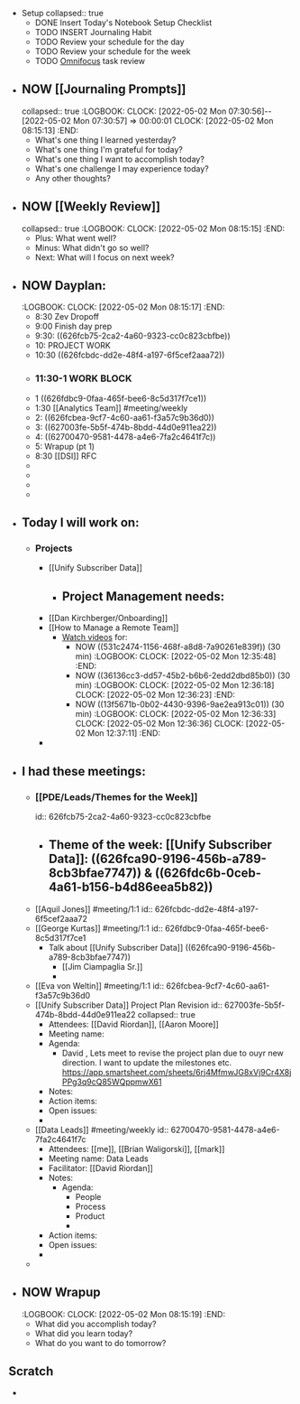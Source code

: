 - Setup
  collapsed:: true
	- DONE Insert Today's Notebook Setup Checklist
	- TODO INSERT Journaling Habit
	- TODO Review your schedule for the day
	- TODO Review your schedule for the week
	- TODO [Omnifocus](omnifocus://) task review
- ## NOW [[Journaling Prompts]]
  collapsed:: true
  :LOGBOOK:
  CLOCK: [2022-05-02 Mon 07:30:56]--[2022-05-02 Mon 07:30:57] =>  00:00:01
  CLOCK: [2022-05-02 Mon 08:15:13]
  :END:
	- What's one thing I learned yesterday?
	- What's one thing I'm grateful for today?
	- What's one thing I want to accomplish today?
	- What's one challenge I may experience today?
	- Any other thoughts?
- ## NOW [[Weekly Review]]
  collapsed:: true
  :LOGBOOK:
  CLOCK: [2022-05-02 Mon 08:15:15]
  :END:
	- Plus: What went well?
	- Minus: What didn't go so well?
	- Next: What will I focus on next week?
- ## NOW Dayplan:
  :LOGBOOK:
  CLOCK: [2022-05-02 Mon 08:15:17]
  :END:
	- 8:30 Zev Dropoff
	- 9:00 Finish day prep
	- 9:30: ((626fcb75-2ca2-4a60-9323-cc0c823cbfbe))
	- 10: PROJECT WORK
	- 10:30 ((626fcbdc-dd2e-48f4-a197-6f5cef2aaa72))
	- ### 11:30-1 WORK BLOCK
	- 1 ((626fdbc9-0faa-465f-bee6-8c5d317f7ce1))
	- 1:30 [[Analytics Team]] #meeting/weekly
	- 2: ((626fcbea-9cf7-4c60-aa61-f3a57c9b36d0))
	- 3: ((627003fe-5b5f-474b-8bdd-44d0e911ea22))
	- 4: ((62700470-9581-4478-a4e6-7fa2c4641f7c))
	- 5: Wrapup (pt 1)
	- 8:30 [[DSI]] RFC
	-
	-
	-
	-
- ## Today I will work on:
	- ### Projects
		- [[Unify Subscriber Data]]
			- Project Management needs:
				-
		- [[Dan Kirchberger/Onboarding]]
		- [[How to Manage a Remote Team]]
			- [Watch videos](https://www.coursera.org/learn/remote-team-management/home/week/1) for:
				- NOW ((531c2474-1156-468f-a8d8-7a90261e839f)) (30 min)
				  :LOGBOOK:
				  CLOCK: [2022-05-02 Mon 12:35:48]
				  :END:
				- NOW ((36136cc3-dd57-45b2-b6b6-2edd2dbd85b0)) (30 min)
				  :LOGBOOK:
				  CLOCK: [2022-05-02 Mon 12:36:18]
				  CLOCK: [2022-05-02 Mon 12:36:23]
				  :END:
				- NOW ((13f5671b-0b02-4430-9396-9ae2ea913c01)) (30 min)
				  :LOGBOOK:
				  CLOCK: [2022-05-02 Mon 12:36:33]
				  CLOCK: [2022-05-02 Mon 12:36:36]
				  CLOCK: [2022-05-02 Mon 12:37:11]
				  :END:
		-
- ## I had these meetings:
	- ### [[PDE/Leads/Themes for the Week]]
	  id:: 626fcb75-2ca2-4a60-9323-cc0c823cbfbe
		- Theme of the week: [[Unify Subscriber Data]]: ((626fca90-9196-456b-a789-8cb3bfae7747)) & ((626fdc6b-0ceb-4a61-b156-b4d86eea5b82))
			-
	- [[Aquil Jones]] #meeting/1:1
	  id:: 626fcbdc-dd2e-48f4-a197-6f5cef2aaa72
	- [[George Kurtas]] #meeting/1:1
	  id:: 626fdbc9-0faa-465f-bee6-8c5d317f7ce1
		- Talk about [[Unify Subscriber Data]] ((626fca90-9196-456b-a789-8cb3bfae7747))
			- [[Jim Ciampaglia Sr.]]
			-
	- [[Eva von Weltin]] #meeting/1:1
	  id:: 626fcbea-9cf7-4c60-aa61-f3a57c9b36d0
	- [[Unify Subscriber Data]] Project Plan Revision
	  id:: 627003fe-5b5f-474b-8bdd-44d0e911ea22
	  collapsed:: true
		- Attendees: [[David Riordan]], [[Aaron Moore]]
		- Meeting name:
		- Agenda:
			- David , Lets meet to revise the project plan due to ouyr new direction. I want to update the milestones etc. https://app.smartsheet.com/sheets/6rj4MfmwJG8xVj9Cr4X8jPPg3q9cQ85WQppmwX61
		- Notes:
		- Action items:
		- Open issues:
		-
	- [[Data Leads]] #meeting/weekly
	  id:: 62700470-9581-4478-a4e6-7fa2c4641f7c
		- Attendees: [[me]], [[Brian Waligorski]], [[mark]]
		- Meeting name: Data Leads
		- Facilitator: [[David Riordan]]
		- Notes:
			- Agenda:
				- People
				- Process
				- Product
				-
		- Action items:
		- Open issues:
		-
	-
- ## NOW Wrapup
  :LOGBOOK:
  CLOCK: [2022-05-02 Mon 08:15:19]
  :END:
	- What did you accomplish today?
	- What did you learn today?
	- What do you want to do tomorrow?
## Scratch
-